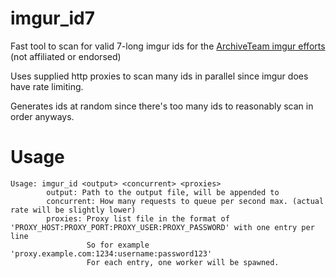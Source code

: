 imgur_id7
====
Fast tool to scan for valid 7-long imgur ids for the [ArchiveTeam imgur efforts](https://wiki.archiveteam.org/index.php/Imgur) (not affiliated or endorsed)

Uses supplied http proxies to scan many ids in parallel since imgur does have rate limiting.

Generates ids at random since there's too many ids to reasonably scan in order anyways.

# Usage
```
Usage: imgur_id <output> <concurrent> <proxies>
        output: Path to the output file, will be appended to
        concurrent: How many requests to queue per second max. (actual rate will be slightly lower)
        proxies: Proxy list file in the format of 'PROXY_HOST:PROXY_PORT:PROXY_USER:PROXY_PASSWORD' with one entry per line
                 So for example 'proxy.example.com:1234:username:password123'
                 For each entry, one worker will be spawned.
```